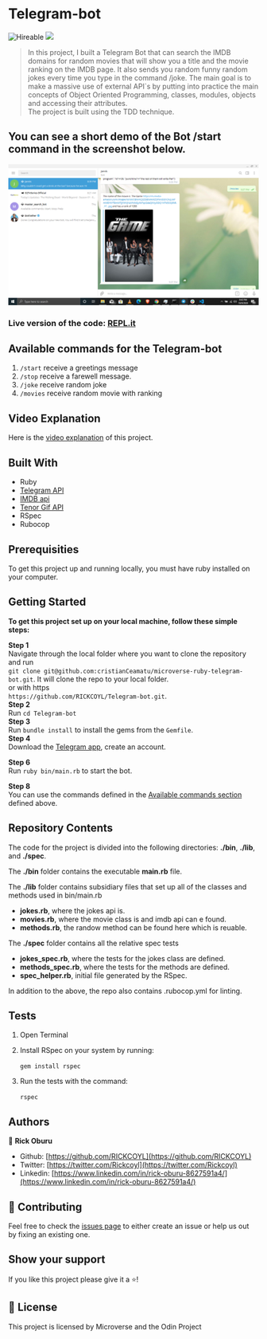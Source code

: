 # Telegram-bot

![Hireable](https://img.shields.io/badge/Hireable-yes-success) ![](https://img.shields.io/badge/-Microverse%20projects-blueviolet)

> In this project, I built a Telegram Bot that can search the IMDB domains for random movies that will show you a title and the movie ranking on the IMDB page. It also sends you random funny random jokes every time you type in the command /joke. The main goal is to make a massive use of external API`s by putting into practice the main concepts of Object Oriented Programming, classes, modules, objects and accessing their attributes.<br>
> The project is built using the TDD technique.

## You can see a short demo of the Bot /start command in the screenshot below.

![image](.github/Screenshot.png)

### Live version of the code: [REPL.it](https://repl.it/@cristianCeamatu/microverse-ruby-telegram-bot)

## Available commands for the Telegram-bot

1. `/start` receive a greetings message
2. `/stop` receive a farewell message.
3. `/joke` receive random joke
4. `/movies` receive random movie with ranking

## Video Explanation

Here is the [video explanation](https://www.loom.com/share/b997a75a2bcb46f1ad2bc2a03ebe4015) of this project.

## Built With

- Ruby
- [Telegram API](https://core.telegram.org/api)
- [IMDB api](https://rapidapi.com/apidojo/api/imdb8)
- [Tenor Gif API](https://tenor.com/gifapi/documentation)
- RSpec
- Rubocop

## Prerequisities

To get this project up and running locally, you must have ruby installed on your computer.

## Getting Started

**To get this project set up on your local machine, follow these simple steps:**

**Step 1**<br>
Navigate through the local folder where you want to clone the repository and run<br>
`git clone git@github.com:cristianCeamatu/microverse-ruby-telegram-bot.git`. It will clone the repo to your local folder.<br>
or with https<br>
`https://github.com/RICKCOYL/Telegram-bot.git`.<br>
**Step 2**<br>
Run `cd Telegram-bot`<br>
**Step 3**<br>
Run `bundle install` to install the gems from the `Gemfile`.<br>
**Step 4**<br>
Download the [Telegram app](https://desktop.telegram.org/), create an account.<br>

**Step 6**<br>
Run `ruby bin/main.rb` to start the bot.<br>

**Step 8**<br>
You can use the commands defined in the [Available commands section](#available-commands-for-the-Telegram-bot) defined above.<br>

## Repository Contents

The code for the project is divided into the following directories: **./bin**, **./lib**, and **./spec**.

The **./bin** folder contains the executable **main.rb** file.

The **./lib** folder contains subsidiary files that set up all of the classes and methods used in bin/main.rb

- **jokes.rb**, where the jokes api is.
- **movies.rb**, where the movie class is and imdb api can e found.
- **methods.rb**, the randow method can be found here which is reuable.

The **./spec** folder contains all the relative spec tests

- **jokes_spec.rb**, where the tests for the jokes class are defined.
- **methods_spec.rb**, where the tests for the methods are defined.
- **spec_helper.rb**, initial file generated by the RSpec.

In addition to the above, the repo also contains .rubocop.yml for linting.

## Tests

1. Open Terminal

2. Install RSpec on your system by running:

   `gem install rspec`

3. Run the tests with the command:

   `rspec`

## Authors

👤 **Rick Oburu**

- Github: [https://github.com/RICKCOYL](https://github.com/RICKCOYL)
- Twitter: [https://twitter.com/Rickcoyl](https://twitter.com/Rickcoyl)
- Linkedin: [https://www.linkedin.com/in/rick-oburu-8627591a4/](https://www.linkedin.com/in/rick-oburu-8627591a4/)

## 🤝 Contributing

Feel free to check the [issues page](https://github.com/RICKCOYL/Telegram-bot/issues) to either create an issue or help us out by fixing an existing one.

## Show your support

If you like this project please give it a ⭐️!

## 📝 License

This project is licensed by Microverse and the Odin Project

